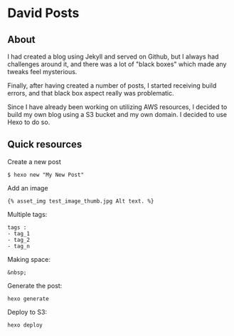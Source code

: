 # David Posts

## About
I had created a blog using Jekyll and served on Github, but I always had challenges around it, and there was a lot of "black boxes" which made any tweaks feel mysterious.

Finally, after having created a number of posts, I started receiving build errors, and that black box aspect really was problematic.

Since I have already been working on utilizing AWS resources, I decided to build my own blog using a S3 bucket and my own domain. I decided to use Hexo to do so.

## Quick resources

Create a new post
```
$ hexo new "My New Post"
```
Add an image
```
{% asset_img test_image_thumb.jpg Alt text. %}
```
Multiple tags:
```
tags :
- tag_1
- tag_2
- tag_n
```
Making space:
```
&nbsp;
```
Generate the post:
```
hexo generate
```

Deploy to S3:
```
hexo deploy
```
